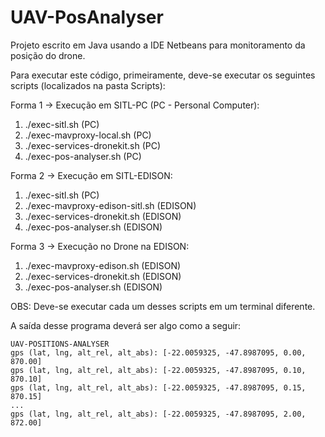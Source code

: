 # UAV-PosAnalyser

Projeto escrito em Java usando a IDE Netbeans para monitoramento da posição do drone.

Para executar este código, primeiramente, deve-se executar os seguintes scripts (localizados na pasta Scripts):

Forma 1 -> Execução em SITL-PC (PC - Personal Computer):

1. ./exec-sitl.sh                  (PC)
2. ./exec-mavproxy-local.sh        (PC)
3. ./exec-services-dronekit.sh     (PC)
4. ./exec-pos-analyser.sh          (PC)

Forma 2 -> Execução em SITL-EDISON:

1. ./exec-sitl.sh                  (PC)
2. ./exec-mavproxy-edison-sitl.sh  (EDISON)
3. ./exec-services-dronekit.sh     (EDISON)
4. ./exec-pos-analyser.sh          (EDISON)

Forma 3 -> Execução no Drone na EDISON:

1. ./exec-mavproxy-edison.sh       (EDISON)
2. ./exec-services-dronekit.sh     (EDISON)
3. ./exec-pos-analyser.sh          (EDISON)

OBS: Deve-se executar cada um desses scripts em um terminal diferente.

A saída desse programa deverá ser algo como a seguir:

```
UAV-POSITIONS-ANALYSER
gps (lat, lng, alt_rel, alt_abs): [-22.0059325, -47.8987095, 0.00, 870.00]
gps (lat, lng, alt_rel, alt_abs): [-22.0059325, -47.8987095, 0.10, 870.10]
gps (lat, lng, alt_rel, alt_abs): [-22.0059325, -47.8987095, 0.15, 870.15]
...
gps (lat, lng, alt_rel, alt_abs): [-22.0059325, -47.8987095, 2.00, 872.00]
```
